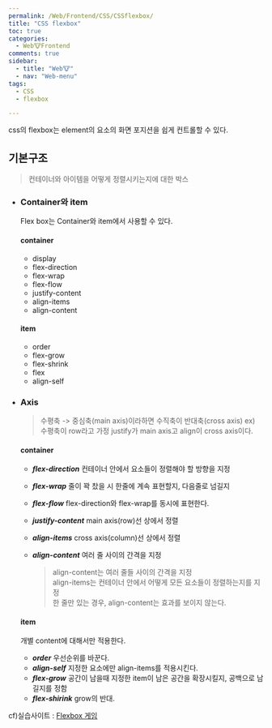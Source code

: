 ```yaml
---
permalink: /Web/Frontend/CSS/CSSflexbox/
title: "CSS flexbox"
toc: true
categories:
  - Web🐮Frontend
comments: true
sidebar:
  - title: "Web🐮"
  - nav: "Web-menu"
tags:
  - CSS
  - flexbox

---
```

css의 flexbox는 element의 요소의 화면 포지션을 쉽게 컨트롤할 수 있다.

## 기본구조
> 컨테이너와 아이템을 어떻게 정렬시키는지에 대한 박스  

- ### Container와 item
	Flex box는 Container와 item에서 사용할 수 있다.  
	
  #### container  
	- display  
	- flex-direction  
	- flex-wrap  
	- flex-flow  
	- justify-content  
	- align-items  
	- align-content  

  #### item
	- order
	- flex-grow
	- flex-shrink
	- flex
	- align-self

- ### Axis
	>수평축 -> 중심축(main axis)이라하면 수직축이 반대축(cross axis)
	ex) 수평축이 row라고 가정
	justify가 main axis고 align이 cross axis이다.

  #### container
	- ***flex-direction***
	  컨테이너 안에서 요소들이 정렬해야 할 방향을 지정
	
	- ***flex-wrap***
	  줄이 꽉 찼을 시 한줄에 계속 표현할지, 다음줄로 넘길지
	- ***flex-flow***
	  flex-direction와 flex-wrap를 동시에 표현한다.
	- ***justify-content***
	  main axis(row)선 상에서 정렬
	- ***align-items***
	  cross axis(column)선 상에서 정렬
	- ***align-content***
	  여러 줄 사이의 간격을 지정  
	
	  > align-content는 여러 줄들 사이의 간격을 지정  
	  > align-items는 컨테이너 안에서 어떻게 모든 요소들이 정렬하는지를 지정  
	  > 한 줄만 있는 경우, align-content는 효과를 보이지 않는다.   

  #### item
  개별 content에 대해서만 적용한다.

  - ***order***
    우선순위를 바꾼다.
  - ***align-self***
    지정한 요소에만 align-items를 적용시킨다.
  - ***flex-grow***
    공간이 남을때 지정한 item이 남은 공간을 확장시킬지, 공백으로 남길지를 정함
  - ***flex-shirink***
    grow의 반대.


cf)실습사이트 : [Flexbox 게임](https://flexboxfroggy.com/#ko)